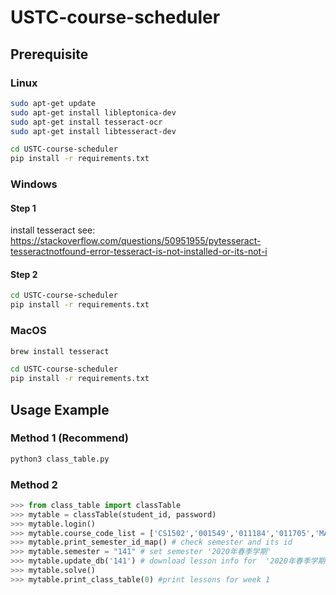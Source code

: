 # USTC-course-scheduler

## Prerequisite
### Linux
```bash
sudo apt-get update
sudo apt-get install libleptonica-dev 
sudo apt-get install tesseract-ocr
sudo apt-get install libtesseract-dev

cd USTC-course-scheduler
pip install -r requirements.txt
```
### Windows
#### Step 1
install tesseract see:
https://stackoverflow.com/questions/50951955/pytesseract-tesseractnotfound-error-tesseract-is-not-installed-or-its-not-i
#### Step 2
```bash
cd USTC-course-scheduler
pip install -r requirements.txt
```
### MacOS
```bash
brew install tesseract

cd USTC-course-scheduler
pip install -r requirements.txt
```

## Usage Example
### Method 1 (Recommend)
```bash
python3 class_table.py
```

### Method 2
```python
>>> from class_table import classTable
>>> mytable = classTable(student_id, password)
>>> mytable.login()
>>> mytable.course_code_list = ['CS1502','001549','011184','011705','MARX1004','018214','011094','011096','011103','011145','011175','017082']
>>> mytable.print_semester_id_map() # check semester and its id
>>> mytable.semester = "141" # set semester '2020年春季学期'
>>> mytable.update_db('141') # download lesson info for  '2020年春季学期'
>>> mytable.solve()
>>> mytable.print_class_table(0) #print lessons for week 1
```